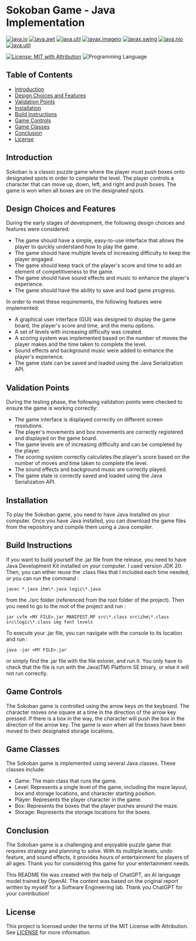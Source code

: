 # Sokoban Game - Java Implementation

[![java.io](https://img.shields.io/badge/Dependency-java.io-blue)](https://docs.oracle.com/en/java/javase/16/docs/api/java.base/java/io/package-summary.html)  [![java.awt](https://img.shields.io/badge/Dependency-java.awt-green)](https://docs.oracle.com/en/java/javase/16/docs/api/java.desktop/java/awt/package-summary.html)  [![java.util](https://img.shields.io/badge/Dependency-java.util-orange)](https://docs.oracle.com/en/java/javase/16/docs/api/java.base/java/util/package-summary.html)  [![javax.imageio](https://img.shields.io/badge/Dependency-javax.imageio-purple)](https://docs.oracle.com/en/java/javase/16/docs/api/java.desktop/javax/imageio/package-summary.html)  [![javax.swing](https://img.shields.io/badge/Dependency-javax.swing-yellow)](https://docs.oracle.com/en/java/javase/16/docs/api/java.desktop/javax/swing/package-summary.html)  [![java.nio](https://img.shields.io/badge/Dependency-java.nio-red)](https://docs.oracle.com/en/java/javase/16/docs/api/java.base/java/nio/package-summary.html)  [![java.util](https://img.shields.io/badge/Dependency-java.util-orange)](https://docs.oracle.com/en/java/javase/16/docs/api/java.base/java/util/package-summary.html)


[![License: MIT with Attribution](https://img.shields.io/badge/License-MIT%20with%20Attribution-green.svg)](https://opensource.org/licenses/MIT-0) ![Programming Language](https://img.shields.io/badge/Language-Java-blue) 

## Table of Contents

- [Introduction](#Introduction)
- [Design Choices and Features](#Design)
- [Validation Points](#Validation)
- [Installation](#Installation)
- [Build Instructions](#Build-Instructions)
- [Game Controls](#Game-Controls)
- [Game Classes](#Game-Classes)
- [Conclusion](#Conclusion)
- [License](#license)

## Introduction

Sokoban is a classic puzzle game where the player must push boxes onto designated spots in order to complete the level. The player controls a character that can move up, down, left, and right and push boxes. The game is won when all boxes are on the designated spots.

## Design Choices and Features

During the early stages of development, the following design choices and features were considered:

- The game should have a simple, easy-to-use interface that allows the player to quickly understand how to play the game.
- The game should have multiple levels of increasing difficulty to keep the player engaged.
- The game should keep track of the player's score and time to add an element of competitiveness to the game.
- The game should have sound effects and music to enhance the player's experience.
- The game should have the ability to save and load game progress.

In order to meet these requirements, the following features were implemented:

- A graphical user interface (GUI) was designed to display the game board, the player's score and time, and the menu options.
- A set of levels with increasing difficulty was created.
- A scoring system was implemented based on the number of moves the player makes and the time taken to complete the level.
- Sound effects and background music were added to enhance the player's experience.
- The game state can be saved and loaded using the Java Serialization API.

## Validation Points

During the testing phase, the following validation points were checked to ensure the game is working correctly:

- The game interface is displayed correctly on different screen resolutions.
- The player's movements and box movements are correctly registered and displayed on the game board.
- The game levels are of increasing difficulty and can be completed by the player.
- The scoring system correctly calculates the player's score based on the number of moves and time taken to complete the level.
- The sound effects and background music are correctly played.
- The game state is correctly saved and loaded using the Java Serialization API.

## Installation

To play the Sokoban game, you need to have Java installed on your computer. Once you have Java installed, you can download the game files from the repository and compile them using a Java compiler.

## Build Instructions
If you want to build yourself the .jar file from the release, you need to have Java Development Kit installed on your computer. I used version JDK 20. Then, you can either reuse the .class files that I included each time needed, or you can run the command :

`javac *.java ihm\*.java logic\*.java` 

from the ./src folder (referenced from the root folder of the project). Then you need to go to the root of the project and run :

`jar cvfm <MY FILE>.jar MANIFEST.MF src\*.class src\ihm\*.class src\logic\*.class img font levels`

To execute your .jar file, you can navigate with the console to its location and run :

`java -jar <MY FILE>.jar`

or simply find the .jar file with the file exlorer, and run it. You only have to check that the file is run with the Java(TM) Platform SE binary, or else it will not run correctly.

## Game Controls

The Sokoban game is controlled using the arrow keys on the keyboard. The character moves one square at a time in the direction of the arrow key pressed. If there is a box in the way, the character will push the box in the direction of the arrow key. The game is won when all the boxes have been moved to their designated storage locations.

## Game Classes

The Sokoban game is implemented using several Java classes. These classes include:

- Game: The main class that runs the game.
- Level: Represents a single level of the game, including the maze layout, box and storage locations, and character starting position.
- Player: Represents the player character in the game.
- Box: Represents the boxes that the player pushes around the maze.
- Storage: Represents the storage locations for the boxes.

## Conclusion

The Sokoban game is a challenging and enjoyable puzzle game that requires strategy and planning to solve. With its multiple levels, undo feature, and sound effects, it provides hours of entertainment for players of all ages. Thank you for considering this game for your entertainment needs.

This README file was created with the help of ChatGPT, an AI language model trained by OpenAI. The content was based on the original report written by myself for a Software Engineering lab. Thank you ChatGPT for your contribution!

## License

This project is licensed under the terms of the MIT License with Attribution. See [LICENSE](LICENSE) for more information.
